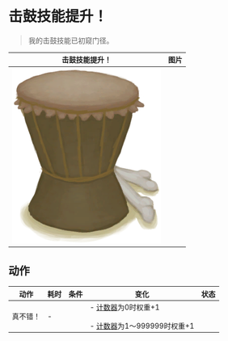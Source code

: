 # 击鼓技能提升！  
> 我的击鼓技能已初窥门径。  
  
  击鼓技能提升！  |   图片   
 ----  |  ----:   
   |  ![](Sprite/Drum.png)   
  
## 动作  
动作  |  耗时  |  条件  |  变化  |  状态  
----  |  ----  |  ----  |  ----  |  ----  
真不错！<br>  |  -  |    |  - [计数器](TickCounter.md)为0时权重+1<br><br>- [计数器](TickCounter.md)为1～999999时权重+1<br>  |    
